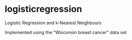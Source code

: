 # logisticregression

Logistic Regression and k-Nearest Neighbours

Implemented using the "Wisconsin breast cancer" data set
